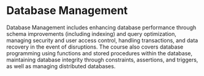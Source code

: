 # Database Management
Database Management includes enhancing database performance through schema improvements (including indexing) and query optimization, managing security and user access control, handling transactions, and data recovery in the event of disruptions. The course also covers database programming using functions and stored procedures within the database, maintaining database integrity through constraints, assertions, and triggers, as well as managing distributed databases.
